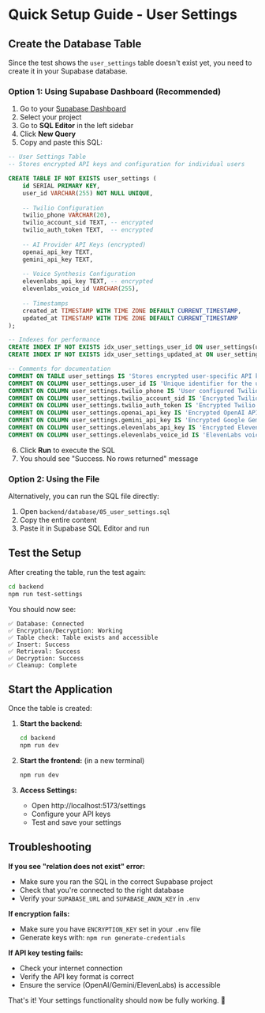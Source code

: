 # Quick Setup Guide - User Settings

## Create the Database Table

Since the test shows the `user_settings` table doesn't exist yet, you need to create it in your Supabase database.

### Option 1: Using Supabase Dashboard (Recommended)

1. Go to your [Supabase Dashboard](https://supabase.com/dashboard)
2. Select your project
3. Go to **SQL Editor** in the left sidebar
4. Click **New Query**
5. Copy and paste this SQL:

```sql
-- User Settings Table
-- Stores encrypted API keys and configuration for individual users

CREATE TABLE IF NOT EXISTS user_settings (
    id SERIAL PRIMARY KEY,
    user_id VARCHAR(255) NOT NULL UNIQUE,
    
    -- Twilio Configuration
    twilio_phone VARCHAR(20),
    twilio_account_sid TEXT, -- encrypted
    twilio_auth_token TEXT,  -- encrypted
    
    -- AI Provider API Keys (encrypted)
    openai_api_key TEXT,
    gemini_api_key TEXT,
    
    -- Voice Synthesis Configuration
    elevenlabs_api_key TEXT, -- encrypted
    elevenlabs_voice_id VARCHAR(255),
    
    -- Timestamps
    created_at TIMESTAMP WITH TIME ZONE DEFAULT CURRENT_TIMESTAMP,
    updated_at TIMESTAMP WITH TIME ZONE DEFAULT CURRENT_TIMESTAMP
);

-- Indexes for performance
CREATE INDEX IF NOT EXISTS idx_user_settings_user_id ON user_settings(user_id);
CREATE INDEX IF NOT EXISTS idx_user_settings_updated_at ON user_settings(updated_at);

-- Comments for documentation
COMMENT ON TABLE user_settings IS 'Stores encrypted user-specific API keys and configuration settings';
COMMENT ON COLUMN user_settings.user_id IS 'Unique identifier for the user (can be session-based or actual user ID)';
COMMENT ON COLUMN user_settings.twilio_phone IS 'User configured Twilio phone number';
COMMENT ON COLUMN user_settings.twilio_account_sid IS 'Encrypted Twilio Account SID';
COMMENT ON COLUMN user_settings.twilio_auth_token IS 'Encrypted Twilio Auth Token';
COMMENT ON COLUMN user_settings.openai_api_key IS 'Encrypted OpenAI API key';
COMMENT ON COLUMN user_settings.gemini_api_key IS 'Encrypted Google Gemini API key';
COMMENT ON COLUMN user_settings.elevenlabs_api_key IS 'Encrypted ElevenLabs API key';
COMMENT ON COLUMN user_settings.elevenlabs_voice_id IS 'ElevenLabs voice ID (not encrypted)';
```

6. Click **Run** to execute the SQL
7. You should see "Success. No rows returned" message

### Option 2: Using the File

Alternatively, you can run the SQL file directly:

1. Open `backend/database/05_user_settings.sql`
2. Copy the entire content
3. Paste it in Supabase SQL Editor and run

## Test the Setup

After creating the table, run the test again:

```bash
cd backend
npm run test-settings
```

You should now see:
```
✅ Database: Connected
✅ Encryption/Decryption: Working  
✅ Table check: Table exists and accessible
✅ Insert: Success
✅ Retrieval: Success
✅ Decryption: Success
✅ Cleanup: Complete
```

## Start the Application

Once the table is created:

1. **Start the backend:**
   ```bash
   cd backend
   npm run dev
   ```

2. **Start the frontend:** (in a new terminal)
   ```bash
   npm run dev
   ```

3. **Access Settings:**
   - Open http://localhost:5173/settings
   - Configure your API keys
   - Test and save your settings

## Troubleshooting

**If you see "relation does not exist" error:**
- Make sure you ran the SQL in the correct Supabase project
- Check that you're connected to the right database
- Verify your `SUPABASE_URL` and `SUPABASE_ANON_KEY` in `.env`

**If encryption fails:**
- Make sure you have `ENCRYPTION_KEY` set in your `.env` file
- Generate keys with: `npm run generate-credentials`

**If API key testing fails:**
- Check your internet connection
- Verify the API key format is correct
- Ensure the service (OpenAI/Gemini/ElevenLabs) is accessible

That's it! Your settings functionality should now be fully working. 🎉 